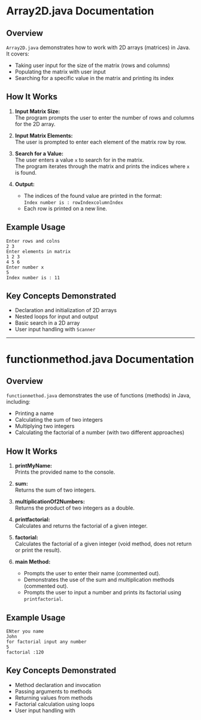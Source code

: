 # Array2D.java Documentation

## Overview

`Array2D.java` demonstrates how to work with 2D arrays (matrices) in Java. It covers:
- Taking user input for the size of the matrix (rows and columns)
- Populating the matrix with user input
- Searching for a specific value in the matrix and printing its index

## How It Works

1. **Input Matrix Size:**  
   The program prompts the user to enter the number of rows and columns for the 2D array.

2. **Input Matrix Elements:**  
   The user is prompted to enter each element of the matrix row by row.

3. **Search for a Value:**  
   The user enters a value `x` to search for in the matrix.  
   The program iterates through the matrix and prints the indices where `x` is found.

4. **Output:**  
   - The indices of the found value are printed in the format:  
     `Index number is : rowIndexcolumnIndex`
   - Each row is printed on a new line.

## Example Usage

```
Enter rows and colns
2 3
Enter elements in matrix
1 2 3
4 5 6
Enter number x
5
Index number is : 11
```

## Key Concepts Demonstrated

- Declaration and initialization of 2D arrays
- Nested loops for input and output
- Basic search in a 2D array
- User input handling with `Scanner`

---

# functionmethod.java Documentation

## Overview

`functionmethod.java` demonstrates the use of functions (methods) in Java, including:
- Printing a name
- Calculating the sum of two integers
- Multiplying two integers
- Calculating the factorial of a number (with two different approaches)

## How It Works

1. **printMyName:**  
   Prints the provided name to the console.

2. **sum:**  
   Returns the sum of two integers.

3. **multiplicationOf2Numbers:**  
   Returns the product of two integers as a double.

4. **printfactorial:**  
   Calculates and returns the factorial of a given integer.

5. **factorial:**  
   Calculates the factorial of a given integer (void method, does not return or print the result).

6. **main Method:**  
   - Prompts the user to enter their name (commented out).
   - Demonstrates the use of the sum and multiplication methods (commented out).
   - Prompts the user to input a number and prints its factorial using `printfactorial`.

## Example Usage

```
ENter you name
John
for factorial input any number
5
factorial :120
```

## Key Concepts Demonstrated

- Method declaration and invocation
- Passing arguments to methods
- Returning values from methods
- Factorial calculation using loops
- User input handling with